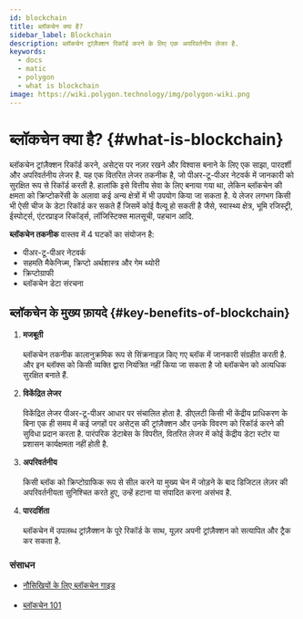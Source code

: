 ```yaml
---
id: blockchain
title: ब्लॉकचेन क्या है?
sidebar_label: Blockchain
description: ब्लॉकचेन ट्रांज़ैक्शन रिकॉर्ड करने के लिए एक अपरिवर्तनीय लेजर है.
keywords:
  - docs
  - matic
  - polygon
  - what is blockchain
image: https://wiki.polygon.technology/img/polygon-wiki.png
---
```


# ब्लॉकचेन क्या है? {#what-is-blockchain}

ब्लॉकचेन ट्रांज़ैक्शन रिकॉर्ड करने, असेट्स पर नज़र रखने और विश्वास बनाने के लिए एक साझा, पारदर्शी और अपरिवर्तनीय लेजर है. यह एक वितरित लेजर तकनीक है, जो पीअर-टू-पीअर नेटवर्क में जानकारी को सुरक्षित रूप से रिकॉर्ड करती है. हालांकि इसे वित्तीय सेवा के लिए बनाया गया था, लेकिन ब्लॉकचेन की क्षमता को क्रिप्टोकरेंसी के अलावा कई अन्य क्षेत्रों में भी उपयोग किया जा सकता है. ये लेजर लगभग किसी भी ऐसी चीज के डेटा रिकॉर्ड कर सकते हैं जिसमें कोई वैल्यू हो सकती है जैसे, स्वास्थ्य क्षेत्र, भूमि रजिस्ट्री, ईस्पोर्ट्स, एंटरप्राइज रिकॉर्ड्स, लॉजिस्टिक्स मालसूची, पहचान आदि.

**ब्लॉकचेन तकनीक** वास्तव में 4 घटकों का संयोजन है:

- पीअर-टू-पीअर नेटवर्क
- सहमति मैकेनिज्म, क्रिप्टो अर्थशास्त्र और गेम थ्योरी
- क्रिप्टोग्राफी
- ब्लॉकचेन डेटा संरचना

## ब्लॉकचेन के मुख्य फ़ायदे {#key-benefits-of-blockchain}

1. **मजबूती** <br></br>
ब्लॉकचेन तकनीक कालानुक्रमिक रूप से सिंक्रनाइज़ किए गए ब्लॉक में जानकारी संग्रहीत करती है. और इन ब्लॉक्स को किसी व्यक्ति द्वारा नियंत्रित नहीं किया जा सकता है जो ब्लॉकचेन को अत्यधिक सुरक्षित बनाते हैं.

2. **विकेंद्रित लेजर** <br></br>
विकेंद्रित लेजर पीअर-टू-पीअर आधार पर संचालित होता है. डीएलटी किसी भी केंद्रीय प्राधिकरण के बिना एक ही समय में कई जगहों पर असेट्स की ट्रांज़ैक्शन और उनके विवरण को रिकॉर्ड करने की सुविधा प्रदान करता है. पारंपरिक डेटाबेस के विपरीत, वितरित लेजर में कोई केंद्रीय डेटा स्टोर या प्रशासन कार्यक्षमता नहीं होती है.

3. **अपरिवर्तनीय** <br></br>
किसी ब्लॉक को क्रिप्टोग्राफिक रूप से सील करने या मुख्य चेन में जोड़ने के बाद डिजिटल लेज़र की अपरिवर्तनीयता सुनिश्चित करते हुए, उन्हें हटाना या संपादित करना असंभव है.

4. **पारदर्शिता** <br></br>
ब्लॉकचेन में उपलब्ध ट्रांज़ैक्शन के पूरे रिकॉर्ड के साथ, यूज़र अपनी ट्रांज़ैक्शन को सत्यापित और ट्रैक कर सकता है.

### **संसाधन**

- [नौसिखियों के लिए ब्लॉकचेन गाइड](https://medium.com/ethindia/newbie-guide-to-blockchain-programming-a64f5186a57f)<br></br>
- [ब्लॉकचेन 101](https://www.coindesk.com/learn/blockchain-101/what-is-blockchain-technology)
